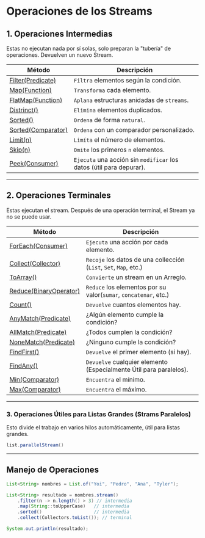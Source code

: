 # Operaciones de los Streams

## 1. Operaciones Intermedias 

Estas no ejecutan nada por sí solas, solo preparan la "tubería" de operaciones. Devuelven un nuevo Stream.

| **Método** | **Descripción** |
|--------------|-------------------------|
| [Filter(Predicate)](/kStreams/Operaciones/01_Filter.md) | `Filtra` elementos según la condición. |
| [Map(Function)](/kStreams/Operaciones/02_Map.md) | `Transforma` cada elemento. |
| [FlatMap(Function)](/kStreams/Operaciones/03_FlatMap.md) | `Aplana` estructuras anidadas de `streams`. |
| [Distrinct()](/kStreams/Operaciones/04_District.md) | `Elimina` elementos duplicados. |
| [Sorted()](/kStreams/Operaciones/05_Sorted.md) | `Ordena` de forma `natural`. |
| [Sorted(Comparator)](/kStreams/Operaciones/05_Sorted.md) | `Ordena` con un comparador personalizado. |
| [Limit(n)](/kStreams/Operaciones/06_Limit.md) | `Limíta` el número de elementos. |
| [Skip(n)](/kStreams/Operaciones/07_Skip.md) | `Omite` los primeros `n` elementos. |
| [Peek(Consumer)](/kStreams/Operaciones/08_Peek.md) | `Ejecuta` una acción sin `modificar` los datos (útil para depurar). |

---

## 2. Operaciones Terminales

Estas ejecutan el stream. Después de una operación terminal, el Stream ya no se puede usar.

| **Método** | **Descripción** |
|--------------|-------------------------|
| [ForEach(Consumer)](/kStreams/Operaciones/09_ForEach.md) | `Ejecuta` una acción por cada elemento. |
| [Collect(Collector)](/kStreams/Operaciones/10_Collect.md) | `Recoje` los datos de una collección (`List`, `Set`, `Map`, etc.) |
| [ToArray()](/kStreams/Operaciones/11_ToArray.md) | `Convierte` un stream en un Arreglo. |
| [Reduce(BinaryOperator)](/kStreams/Operaciones/12_Reduce.md) | `Reduce` los elementos por su valor(`sumar`, `concatenar`, etc.) |
| [Count()](/kStreams/Operaciones/13_Count.md) | `Devuelve` cuantos elementos hay. |
| [AnyMatch(Predicate)](/kStreams/Operaciones/14_AnyMatch.md) | ¿Algún elemento cumple la condición? |
| [AllMatch(Predicate)](/kStreams/Operaciones/15_AllMatch.md) | ¿Todos cumplen la condición? |
| [NoneMatch(Predicate)](/kStreams/Operaciones/16_NoneMatch.md) | ¿Ninguno cumple la condición? |
| [FindFirst()](/kStreams/Operaciones/17_FindFirst.md) | `Devuelve` el primer elemento (si hay). |
| [FindAny()](/kStreams/Operaciones/18_FindAny.md) | `Devuelve` cualquier elemento (Especialmente Útil para paralelos). |
| [Min(Comparator)](/kStreams/Operaciones/19_Min.md) | `Encuentra` el mínimo. |
| [Max(Comparator)](/kStreams/Operaciones/20_Max.md) | `Encuentra` el máximo. |

---

### 3. Operaciones Útiles para Listas Grandes (Strams Paralelos)
Esto divide el trabajo en varios hilos automáticamente, útil para listas grandes.

```java
list.parallelStream()
```

---

## Manejo de Operaciones

```java
List<String> nombres = List.of("Yoi", "Pedro", "Ana", "Tyler");

List<String> resultado = nombres.stream()
    .filter(n -> n.length() > 3) // intermedia
    .map(String::toUpperCase)   // intermedia
    .sorted()                   // intermedia
    .collect(Collectors.toList()); // terminal

System.out.println(resultado);
```

